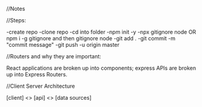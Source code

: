 //Notes

//Steps:

-create repo
-clone repo
-cd into folder
-npm init -y 
-npx gitignore node OR npm i -g gitignore and then gitignore node
-git add .
-git commit -m "commit message"
-git push -u origin master


//Routers and why they are important:

React applications are broken up into components; express APIs are broken up into Express Routers. 


//Client Server Architecture

[client] <> [api] <> [data sources]